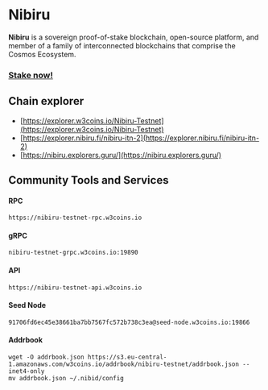 # Nibiru

**Nibiru** is a sovereign proof-of-stake blockchain, open-source platform, and member of a family of interconnected blockchains that comprise the Cosmos Ecosystem.

### [Stake now!](https://explorer.w3coins.io/Nibiru-Testnet/staking/nibivaloper1e4u765twlg4egt2ucafk960jf97gafaqcfhl0p)

## **Chain explorer**

* [https://explorer.w3coins.io/Nibiru-Testnet](https://explorer.w3coins.io/Nibiru-Testnet)
* [https://explorer.nibiru.fi/nibiru-itn-2](https://explorer.nibiru.fi/nibiru-itn-2)
* [https://nibiru.explorers.guru/](https://nibiru.explorers.guru/)

## Community Tools and Services

#### **RPC**

```
https://nibiru-testnet-rpc.w3coins.io
```

#### **gRPC**

```
nibiru-testnet-grpc.w3coins.io:19890
```

#### **API**

```
https://nibiru-testnet-api.w3coins.io
```

#### **Seed Node**

```
91706fd6ec45e38661ba7bb7567fc572b738c3ea@seed-node.w3coins.io:19866
```

#### **Addrbook**

```
wget -O addrbook.json https://s3.eu-central-1.amazonaws.com/w3coins.io/addrbook/nibiru-testnet/addrbook.json --inet4-only
mv addrbook.json ~/.nibid/config
```
